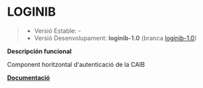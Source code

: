 # LOGINIB
> - Versió Estable: -
> - Versió Desenvolupament: __loginib-1.0__ (branca [loginib-1.0](https://github.com/GovernIB/LOGINIB/tree/loginib-1.0))

**Descripción funcional**

Component horitzontal d'autenticació de la CAIB


[**Documentació**](https://github.com/GovernIB/LOGINIB/tree/loginib-1.0/doc)
